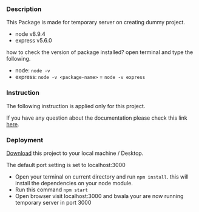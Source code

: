 ### Description
This Package is made for temporary server on creating dummy project.

- node v8.9.4
- express v5.6.0

how to check the version of package installed? open terminal and type the following.

- node: `node -v`
- express: `node -v <package-name>` = `node -v express`

### Instruction
The following instruction is applied only for this project. 

If you have any question about the documentation please check this link [here](https://expressjs.com/).

### Deployment
[Download](https://github.com/private-ryan23/Entry-Temporary-Server---ExpressJS/archive/master.zip) this project to your local machine / Desktop.

The default port setting is set to localhost:3000

- Open your terminal on current directory and run `npm install`. this will install the dependencies on your node module.
- Run this command `npm start`
- Open browser visit localhost:3000 and bwala your are now running temporary server in port 3000
